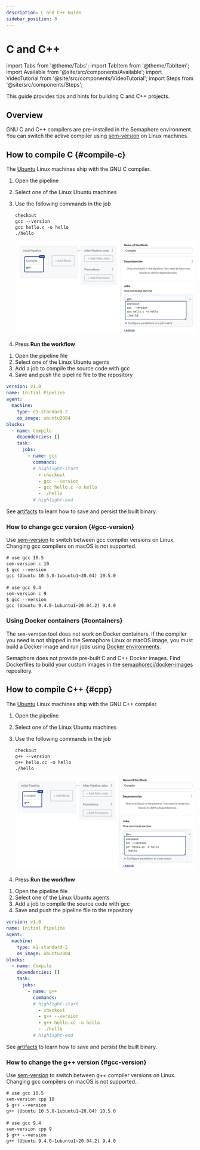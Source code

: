 ```yaml
---
description: C and C++ Guide
sidebar_position: 8
---
```


# C and C++

import Tabs from '@theme/Tabs';
import TabItem from '@theme/TabItem';
import Available from '@site/src/components/Available';
import VideoTutorial from '@site/src/components/VideoTutorial';
import Steps from '@site/src/components/Steps';

This guide provides tips and hints for building C and C++ projects.

## Overview

GNU C and C++ compilers are pre-installed in the Semaphore environment. You can switch the active compiler using [sem-version](../../reference/toolbox#sem-version) on Linux machines.

## How to compile C {#compile-c}

The [Ubuntu](../../reference/machine-types#linux) Linux machines ship with the GNU C compiler.

<Tabs groupId="editor-yaml">
<TabItem value="editor" label="Editor">

<Steps>

1. Open the pipeline
2. Select one of the Linux Ubuntu machines
3. Use the following commands in the job

    ```shell
    checkout
    gcc --version
    gcc hello.c -o hello
    ./hello
    ```
    ![Compiling C program](./img/compile-c.jpg)

4. Press **Run the workflow**

</Steps>

</TabItem>
<TabItem value="yaml" label="YAML">

<Steps>

1. Open the pipeline file
2. Select one of the Linux Ubuntu agents
3. Add a job to compile the source code with gcc
4. Save and push the pipeline file to the repository

```yaml
version: v1.0
name: Initial Pipeline
agent:
  machine:
    type: e1-standard-2
    os_image: ubuntu2004
blocks:
  - name: Compile
    dependencies: []
    task:
      jobs:
        - name: gcc
          commands:
          # highlight-start
            - checkout
            - gcc --version
            - gcc hello.c -o hello
            - ./hello
          # highlight-end
```

</Steps>

</TabItem>
</Tabs>

See [artifacts](../artifacts) to learn how to save and persist the built binary.

### How to change gcc version {#gcc-version}

Use [sem-version](../../reference/toolbox#sem-version) to switch between gcc compiler versions on Linux. Changing gcc compilers on macOS is not supported.

```shell
# use gcc 10.5
sem-version c 10
$ gcc --version
gcc (Ubuntu 10.5.0-1ubuntu1~20.04) 10.5.0

# use gcc 9.4
sem-version c 9
$ gcc --version
gcc (Ubuntu 9.4.0-1ubuntu1~20.04.2) 9.4.0
```


### Using Docker containers {#containers}

The `sem-version` tool does not work on Docker containers. If the compiler you need is not shipped in the Semaphore Linux or macOS image, you must build a Docker image and run jobs using [Docker environments](../../using-semaphore/pipelines#docker-environments).

Semaphore does not provide pre-built C and C++ Docker images. Find Dockerfiles to build your custom images in the [semaphoreci/docker-images](https://github.com/semaphoreci/docker-images) repository.

## How to compile C++ {#cpp}

The [Ubuntu](../../reference/machine-types#linux) Linux machines ship with the GNU C++ compiler.

<Tabs groupId="editor-yaml">
<TabItem value="editor" label="Editor">

<Steps>

1. Open the pipeline
2. Select one of the Linux Ubuntu machines
3. Use the following commands in the job

    ```shell
    checkout
    g++ --version
    g++ hello.cc -o hello
    ./hello
    ```
    ![Compiling C++ program](./img/compile-cpp.jpg)

4. Press **Run the workflow**

</Steps>

</TabItem>
<TabItem value="yaml" label="YAML">

<Steps>

1. Open the pipeline file
2. Select one of the Linux Ubuntu agents
3. Add a job to compile the source code with gcc
4. Save and push the pipeline file to the repository

```yaml
version: v1.0
name: Initial Pipeline
agent:
  machine:
    type: e1-standard-2
    os_image: ubuntu2004
blocks:
  - name: Compile
    dependencies: []
    task:
      jobs:
        - name: g++
          commands:
          # highlight-start
            - checkout
            - g++ --version
            - g++ hello.cc -o hello
            - ./hello
          # highlight-end
```

</Steps>

</TabItem>
</Tabs>

See [artifacts](../artifacts) to learn how to save and persist the built binary.

### How to change the g++ version {#gcc-version}

Use [sem-version](../../reference/toolbox#sem-version) to switch between g++ compiler versions on Linux. Changing gcc compilers on macOS is not supported..

```shell
# use gcc 10.5
sem-version cpp 10
$ g++ --version
g++ (Ubuntu 10.5.0-1ubuntu1~20.04) 10.5.0

# use gcc 9.4
sem-version cpp 9
$ g++ --version
g++ (Ubuntu 9.4.0-1ubuntu1~20.04.2) 9.4.0
```
